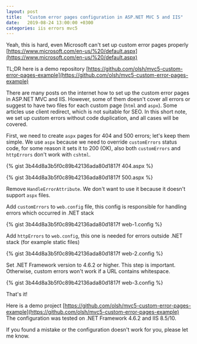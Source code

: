 ```yaml
---
layout: post
title:  "Custom error pages configuration in ASP.NET MVC 5 and IIS"
date:   2019-08-24 13:00:00 +0300
categories: iis errors mvc5
---
```


Yeah, this is hard, even Microsoft can't set up custom error pages properly 
[https://www.microsoft.com/en-us/%20/default.aspx](https://www.microsoft.com/en-us/%20/default.aspx)

TL;DR here is a demo repository [https://github.com/olsh/mvc5-custom-error-pages-example](https://github.com/olsh/mvc5-custom-error-pages-example)

There are many posts on the internet how to set up the custom error pages in ASP.NET MVC and IIS. However, some of them doesn't cover all errors or suggest to have two files for each custom page (`html` and `aspx`). 
Some articles use client redirect, which is not suitable for SEO.
In this short note, we set up custom errors without code duplication, and all cases will be covered. 

First, we need to create `aspx` pages for 404 and 500 errors; let's keep them simple. 
We use `aspx` because we need to override `customErrors` status code, for some reason it sets it to 200 (OK), 
also both `customErrors` and `httpErrors` don't work with `cshtml`.

{% gist 3b44d8a3b5f0c89b42136ada80d1817f 404.aspx %}

{% gist 3b44d8a3b5f0c89b42136ada80d1817f 500.aspx %}

Remove `HandleErrorAttribute`. We don't want to use it because it doesn't support `aspx` files.

Add `customErrors` to `web.config` file, this config is responsible for handling errors which occurred in .NET stack

{% gist 3b44d8a3b5f0c89b42136ada80d1817f web-1.config %}

Add `httpErrors` to `web.config`, this one is needed for errors outside .NET stack (for example static files)

{% gist 3b44d8a3b5f0c89b42136ada80d1817f web-2.config %}

Set .NET Framework version to 4.6.2 or higher. 
This step is important. Otherwise, custom errors won't work if a URL contains whitespace. 

{% gist 3b44d8a3b5f0c89b42136ada80d1817f web-3.config %}

That's it!

Here is a demo project [https://github.com/olsh/mvc5-custom-error-pages-example](https://github.com/olsh/mvc5-custom-error-pages-example)  
The configuration was tested on .NET Framework 4.6.2 and IIS 8.5/10.

If you found a mistake or the configuration doesn't work for you, please let me know.
